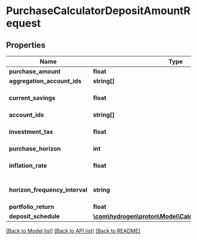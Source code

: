 # PurchaseCalculatorDepositAmountRequest

## Properties
Name | Type | Description | Notes
------------ | ------------- | ------------- | -------------
**purchase_amount** | **float** |  | 
**aggregation_account_ids** | **string[]** |  | [optional] 
**current_savings** | **float** |  | [optional] [default to 0.0]
**account_ids** | **string[]** |  | [optional] 
**investment_tax** | **float** |  | [optional] [default to 0.0]
**purchase_horizon** | **int** |  | 
**inflation_rate** | **float** |  | [optional] [default to 0.0]
**horizon_frequency_interval** | **string** |  | [optional] [default to 'year']
**portfolio_return** | **float** |  | 
**deposit_schedule** | [**\com\hydrogen\proton\Model\CalculatorDepositSchedule**](CalculatorDepositSchedule.md) |  | [optional] 

[[Back to Model list]](../README.md#documentation-for-models) [[Back to API list]](../README.md#documentation-for-api-endpoints) [[Back to README]](../README.md)


